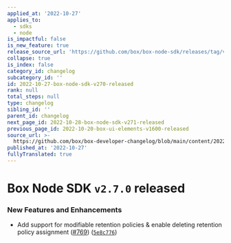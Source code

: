 ```yaml
---
applied_at: '2022-10-27'
applies_to:
  - sdks
  - node
is_impactful: false
is_new_feature: true
release_source_url: 'https://github.com/box/box-node-sdk/releases/tag/v2.7.0'
collapse: true
is_index: false
category_id: changelog
subcategory_id: ''
id: 2022-10-27-box-node-sdk-v270-released
rank: null
total_steps: null
type: changelog
sibling_id: ''
parent_id: changelog
next_page_id: 2022-10-28-box-node-sdk-v271-released
previous_page_id: 2022-10-20-box-ui-elements-v1600-released
source_url: >-
  https://github.com/box/box-developer-changelog/blob/main/content/2022/10-27-box-node-sdk-v270-released.md
published_at: '2022-10-27'
fullyTranslated: true
---
```

# Box Node SDK `v2.7.0` released

### New Features and Enhancements

* Add support for modifiable retention policies & enable deleting retention policy assignment ([#769][1]) ([`5e8c776`][2])

[1]: https://github.com/box/box-node-sdk/issues/769

[2]: https://github.com/box/box-node-sdk/commit/5e8c776fc94e9dcf313cc15c96e42fbffaf36b74
